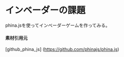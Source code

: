# インベーダーの課題
phina.jsを使ってインベーダーゲームを作ってみる。

#### 素材引用元
[github_phina_js] (https://github.com/phinajs/phina.js)
